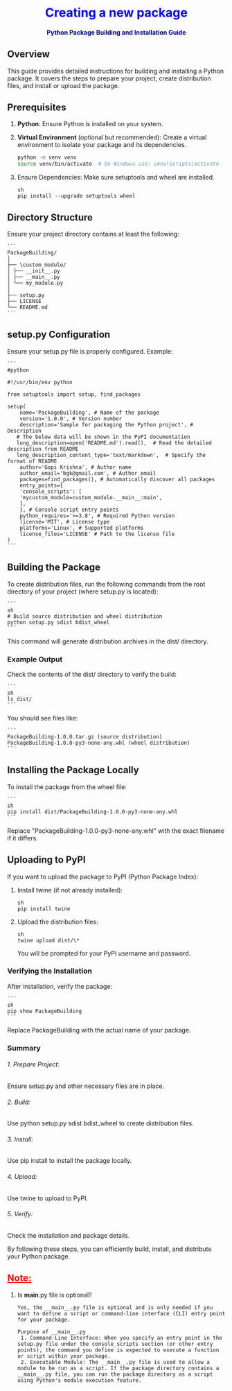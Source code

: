 # <span style="display:block;text-align: center;color:blue;">Creating a new package</span>

#### <p style="display:block;text-align: center;color:darkblue;">Python Package Building and Installation Guide</p>

## Overview

This guide provides detailed instructions for building and installing a Python package. It covers the steps to prepare your project, create distribution files, and install or upload the package.

## Prerequisites

1. **Python**: Ensure Python is installed on your system.
2. **Virtual Environment** (optional but recommended): Create a virtual environment to isolate your package and its dependencies.

   ```sh
   python -m venv venv
   source venv/bin/activate  # On Windows use: venv\Scripts\activate
   ```

3. Ensure Dependencies: Make sure setuptools and wheel are installed.

   ```
   sh
   pip install --upgrade setuptools wheel
   ```

## Directory Structure

Ensure your project directory contains at least the following:

    ```
    PackageBuilding/
    │
    ├── \custom_module/
    │ ├── __init__.py
    │ ├── __main__.py
    │ └── my_module.py
    │
    ├── setup.py
    ├── LICENSE
    └── README.md
    ```

## setup.py Configuration

Ensure your setup.py file is properly configured. Example:

    ```
    #python

    #!/usr/bin/env python

    from setuptools import setup, find_packages

    setup(
        name='PackageBuilding', # Name of the package
        version='1.0.0', # Version number
        description='Sample for packaging the Python project', # Description
       # The below data will be shown in the PyPI documentation
       long_description=open('README.md').read(),  # Read the detailed description from README
       long_description_content_type='text/markdown',  # Specify the format of README
        author='Gopi Krishna', # Author name
        author_email='bgk@gmail.com', # Author email
        packages=find_packages(), # Automatically discover all packages
        entry_points={
        'console_scripts': [
        'mycustom_module=custom_module.__main__:main',
        ],
        }, # Console script entry points
        python_requires='>=3.8', # Required Python version
        license='MIT', # License type
        platforms='Linux', # Supported platforms
        license_files='LICENSE' # Path to the license file
    )
    ```

## Building the Package

To create distribution files, run the following commands from the root directory of your project (where setup.py is located):

    ```
    sh
    # Build source distribution and wheel distribution
    python setup.py sdist bdist_wheel
    ```

This command will generate distribution archives in the dist/ directory.

### Example Output

Check the contents of the dist/ directory to verify the build:

    ```
    sh
    ls dist/
    ```

You should see files like:

    ```
    PackageBuilding-1.0.0.tar.gz (source distribution)
    PackageBuilding-1.0.0-py3-none-any.whl (wheel distribution)
    ```

## Installing the Package Locally

To install the package from the wheel file:

    ```
    sh
    pip install dist/PackageBuilding-1.0.0-py3-none-any.whl
    ```

Replace "PackageBuilding-1.0.0-py3-none-any.whl" with the exact filename if it differs.

## Uploading to PyPI

If you want to upload the package to PyPI (Python Package Index):

1. Install twine (if not already installed):

   ```
   sh
   pip install twine
   ```

2. Upload the distribution files:
   ```
   sh
   twine upload dist/\*
   ```
   You will be prompted for your PyPI username and password.

### Verifying the Installation

After installation, verify the package:

    ```
    sh
    pip show PackageBuilding
    ```

Replace PackageBuilding with the actual name of your package.

### Summary

###### 1. Prepare Project:

Ensure setup.py and other necessary files are in place.

###### 2. Build:

Use python setup.py sdist bdist_wheel to create distribution files.

###### 3. Install:

Use pip install to install the package locally.

###### 4. Upload:

Use twine to upload to PyPI.

###### 5. Verify:

Check the installation and package details.

By following these steps, you can efficiently build, install, and distribute your Python package.

## <span style="color:red;"><u>Note:</u></span>

1. Is __main__.py file is optional?

   ```
   Yes, the __main__.py file is optional and is only needed if you want to define a script or command-line interface (CLI) entry point for your package.

   Purpose of __main__.py
    1. Command-Line Interface: When you specify an entry point in the setup.py file under the console_scripts section (or other entry points), the command you define is expected to execute a function or script within your package.
    2. Executable Module: The __main__.py file is used to allow a module to be run as a script. If the package directory contains a __main__.py file, you can run the package directory as a script using Python's module execution feature.
   ```
